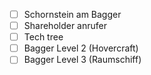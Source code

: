 - [ ] Schornstein am Bagger 
- [ ] Shareholder anrufer 
- [ ] Tech tree
- [ ] Bagger Level 2 (Hovercraft)
- [ ] Bagger Level 3 (Raumschiff)
